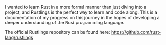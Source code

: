 I wanted to learn Rust in a more formal manner than just diving into a project, and Rustlings is the perfect way to learn and code along. 
This is a documentation of my progress on this journey in the hopes of developing a deeper understanding of the Rust programming language.

The official Rustlings repository can be found here: https://github.com/rust-lang/rustlings
